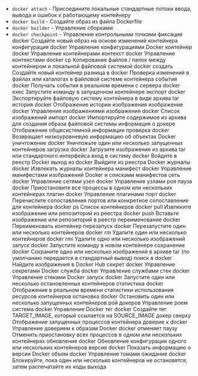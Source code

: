 - `docker attach` - Присоедините локальные стандартные потоки ввода, вывода и ошибок к работающему контейнеру
- `docker build` - Создайте образ из файла Dockerfile
- `docker builder` - Управление сборками
- `docker checkpoint` - Управление контрольными точками
  фиксация docker Создайте новый образ на основе изменений контейнера
  конфигурация docker Управление конфигурациями Docker
  контейнер docker Управление контейнерами
  контекст docker Управление контекстами
  docker cp Копирование файлов / папок между контейнером и локальной файловой системой
  docker создать Создайте новый контейнер
  разница в docker Проверка изменений в файлах или каталогах в файловой системе контейнера
  события docker Получать события в реальном времени с сервера
  docker exec Запустите команду в запущенном контейнере
  экспорт docker Экспортируйте файловую систему контейнера в виде архива tar
  история docker Отображение истории изображения
  изображение docker Управление изображениями
  изображения docker Список изображений
  импорт docker Импортируйте содержимое из архива для создания образа файловой системы
  информация о докере Отображение общесистемной информации
  проверка docker Возвращает низкоуровневую информацию об объектах Docker
  уничтожение docker Уничтожьте один или несколько запущенных контейнеров
  загрузка docker Загрузите изображение из архива tar или стандартного интерфейса
  вход в систему docker Войдите в реестр Docker
  выход из docker Выйдите из реестра Docker
  журналы docker Извлекать журналы контейнера
  манифест docker Управление манифестами изображений Docker и списками манифестов
  сеть docker Управление сетями
  узел docker Управление узлами роя
  пауза docker Приостановите все процессы в одном или нескольких контейнерах
  плагин docker Управление плагинами
  порт docker Перечислите сопоставления портов или конкретное сопоставление для контейнера
  docker ps Список контейнеров
  docker pull Извлеките изображение или репозиторий из реестра
  docker push Вставьте изображение или репозиторий в реестр
  переименование docker Переименовать контейнер
  перезапуск docker Перезапустите один или несколько контейнеров
  docker rm Удалите один или несколько контейнеров
  docker rmi Удалите одно или несколько изображений
  запуск docker Запустите команду в новом контейнере
  сохранение docker Сохраните одно или несколько изображений в архиве tar (по умолчанию передается в стандартный вывод)
  поиск в docker Найдите изображения в Docker Hub
  секрет docker Управление секретами Docker
  служба docker Управление службами
  стек docker Управление стеками Docker
  запуск docker Запустите один или несколько остановленных контейнеров
  статистика docker Отображение в реальном времени статистики использования ресурсов контейнеров
  остановка docker Остановить один или несколько запущенных контейнеров
  рой докеров Управление роем
  система docker Управление Docker
  тег docker Создайте тег TARGET_IMAGE, который ссылается на SOURCE_IMAGE
  докер сверху Отображение запущенных процессов контейнера
  доверие к docker Управление доверием к образам Docker
  docker отменяет паузу Отменить приостановку всех процессов в одном или нескольких контейнерах
  обновление docker Обновление конфигурации одного или нескольких контейнеров
  версия docker Показать информацию о версии Docker
  объем docker Управление томами
  ожидание docker Блокируйте, пока один или несколько контейнеров не остановятся, затем распечатайте их коды выхода

